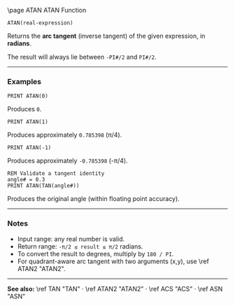 \page ATAN ATAN Function

```basic
ATAN(real-expression)
```

Returns the **arc tangent** (inverse tangent) of the given expression, in **radians**.

The result will always lie between `-PI#/2` and `PI#/2`.

---

### Examples

```basic
PRINT ATAN(0)
```

Produces `0`.

```basic
PRINT ATAN(1)
```

Produces approximately `0.785398` (π/4).

```basic
PRINT ATAN(-1)
```

Produces approximately `-0.785398` (-π/4).

```basic
REM Validate a tangent identity
angle# = 0.3
PRINT ATAN(TAN(angle#))
```

Produces the original angle (within floating point accuracy).

---

### Notes

* Input range: any real number is valid.
* Return range: `-π/2 ≤ result ≤ π/2` radians.
* To convert the result to degrees, multiply by `180 / PI`.
* For quadrant-aware arc tangent with two arguments (x,y), use \ref ATAN2 "ATAN2".

---

**See also:**
\ref TAN "TAN" · \ref ATAN2 "ATAN2" · \ref ACS "ACS" · \ref ASN "ASN"
